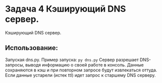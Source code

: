# Задача 4 Кэширующий DNS сервер.
Кэширующий DNS сервер.
## Использование:
  Запуская dns.py.
  Пример запуска:
  `py dns.py`
  Сервер разрешает DNS-запросы, выводя информацию о своей работе в консоль.
  Данные сохраняются в кэш и при повторном запросе будут извлекаться оттуда.
  Если данные устарели (истек ttl) идет запрос к старшему DNS серверу. 
